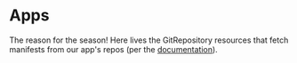 # Apps

The reason for the season! Here lives the GitRepository resources that fetch manifests from our app's repos (per the [documentation](https://fluxcd.io/docs/guides/repository-structure/#repo-per-app)).

